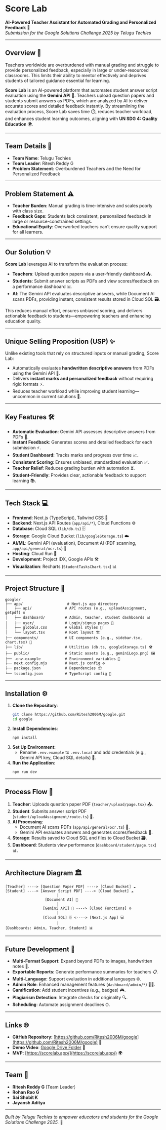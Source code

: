 # Score Lab
**AI-Powered Teacher Assistant for Automated Grading and Personalized Feedback** 🌟  
*Submission for the Google Solutions Challenge 2025 by Telugu Techies*

---

## Overview 📖
Teachers worldwide are overburdened with manual grading and struggle to provide personalized feedback, especially in large or under-resourced classrooms. This limits their ability to mentor effectively and deprives students of tailored guidance essential for learning.

**Score Lab** is an AI-powered platform that automates student answer script evaluation using the **Gemini API** 🤖. Teachers upload question papers and students submit answers as PDFs, which are analyzed by AI to deliver accurate scores and detailed feedback instantly. By streamlining the evaluation process, Score Lab saves time ⏱️, reduces teacher workload, and enhances student learning outcomes, aligning with **UN SDG 4: Quality Education** 🌍.

---

## Team Details 👥
- **Team Name**: Telugu Techies
- **Team Leader**: Ritesh Reddy G
- **Problem Statement**: Overburdened Teachers and the Need for Personalized Feedback

---

## Problem Statement ⚠️
- **Teacher Burden**: Manual grading is time-intensive and scales poorly with class size.
- **Feedback Gaps**: Students lack consistent, personalized feedback in large or resource-constrained settings.
- **Educational Equity**: Overworked teachers can’t ensure quality support for all learners.

---

## Our Solution 💡
**Score Lab** leverages AI to transform the evaluation process:
- **Teachers**: Upload question papers via a user-friendly dashboard 📤.
- **Students**: Submit answer scripts as PDFs and view scores/feedback on a performance dashboard 📊.
- **AI**: The Gemini API evaluates descriptive answers, while Document AI scans PDFs, providing instant, consistent results stored in Cloud SQL 🗃️.

This reduces manual effort, ensures unbiased scoring, and delivers actionable feedback to students—empowering teachers and enhancing education quality.

---

## Unique Selling Proposition (USP) ✨
Unlike existing tools that rely on structured inputs or manual grading, Score Lab:
- Automatically evaluates **handwritten descriptive answers** from PDFs using the Gemini API 📝.
- Delivers **instant marks and personalized feedback** without requiring rigid formats ⚡.
- Reduces teacher workload while improving student learning—uncommon in current solutions 🌟.

---

## Key Features 🛠️
- **Automatic Evaluation**: Gemini API assesses descriptive answers from PDFs 🤖.
- **Instant Feedback**: Generates scores and detailed feedback for each submission ⚡.
- **Student Dashboard**: Tracks marks and progress over time 📈.
- **Consistent Scoring**: Ensures unbiased, standardized evaluation ✅.
- **Teacher Relief**: Reduces grading burden with automation ⏳.
- **Student-Friendly**: Provides clear, actionable feedback to support learning 📚.

---

## Tech Stack 💻
- **Frontend**: Next.js (TypeScript), Tailwind CSS 🎨
- **Backend**: Next.js API Routes (`app/api/*`), Cloud Functions ⚙️
- **Database**: Cloud SQL (`lib/db.ts`) 🗄️
- **Storage**: Google Cloud Bucket (`lib/googleStorage.ts`) ☁️
- **AI/ML**: Gemini API (evaluation), Document AI (PDF scanning, `app/api/general/ocr.ts`) 🧠
- **Hosting**: Cloud Run 🚀
- **Development**: Project IDX, Google APIs 🛠️
- **Visualization**: Recharts (`StudentTasksChart.tsx`) 📊

---

## Project Structure 📂
```
google/
├── app/                    # Next.js app directory
│   ├── api/               # API routes (e.g., uploadAssignment, getpdf) ⚙️
│   ├── dashboard/         # Admin, teacher, student dashboards 📊
│   ├── user/              # Login/signup pages 🔐
│   ├── globals.css        # Global styles 🎨
│   └── layout.tsx         # Root layout 🏗️
├── components/            # UI components (e.g., sidebar.tsx, chart.tsx) 🧩
├── lib/                   # Utilities (db.ts, googleStorage.ts) 🛠️
├── public/                # Static assets (e.g., geminiLogo.png) 🖼️
├── .env.example           # Environment variables 🔑
├── next.config.mjs        # Next.js config ⚙️
├── package.json           # Dependencies 📦
└── tsconfig.json          # TypeScript config 📝
```

---

## Installation ⚙️
1. **Clone the Repository**:
   ```bash
   git clone https://github.com/Ritesh2006M/google.git
   cd google
   ```
2. **Install Dependencies**:
   ```bash
   npm install
   ```
3. **Set Up Environment**:
    - Rename `.env.example` to `.env.local` and add credentials (e.g., Gemini API key, Cloud SQL details) 🔑.
4. **Run the Application**:
   ```bash
   npm run dev
   ```

---

## Process Flow 🔄
1. **Teacher**: Uploads question paper PDF (`teacher/upload/page.tsx`) 📤.
2. **Student**: Submits answer script PDF (`student/uploadAssignment/route.ts`) 📝.
3. **AI Processing**:
    - Document AI scans PDFs (`app/api/general/ocr.ts`) 📑.
    - Gemini API evaluates answers and generates scores/feedback 🤖.
4. **Storage**: Results saved to Cloud SQL and files to Cloud Bucket 🗃️.
5. **Dashboard**: Students view performance (`dashboard/student/page.tsx`) 📊.

---

## Architecture Diagram 🏛️
```
[Teacher] ----> [Question Paper PDF] ----> [Cloud Bucket] ☁️
[Student] ----> [Answer Script PDF] ----> [Cloud Bucket] ☁️
                       |
                  [Document AI] 📑
                       |
                 [Gemini API] 🤖 ----> [Cloud Functions] ⚙️
                       |
                 [Cloud SQL] 🗄️ <----> [Next.js App] 💻
                       |
[Dashboards: Admin, Teacher, Student] 📊
```

---

## Future Development 🚀
- **Multi-Format Support**: Expand beyond PDFs to images, handwritten notes 📸.
- **Exportable Reports**: Generate performance summaries for teachers 📋.
- **Multi-Language**: Support evaluation in additional languages 🌐.
- **Admin Role**: Enhanced management features (`dashboard/admin/*`) 👩‍💼.
- **Gamification**: Add student incentives (e.g., badges) 🎮.
- **Plagiarism Detection**: Integrate checks for originality 🔍.
- **Scheduling**: Automate assignment deadlines ⏰.

---

## Links 🌐
- **GitHub Repository**: [https://github.com/Ritesh2006M/google](https://github.com/Ritesh2006M/google) 📂
- **Demo Video**: [Google Drive Folder](https://drive.google.com/drive/folders/1uspkeuLp69iLn3VBU299GXkU3lx9il?usp=sharing) 🎥
- **MVP**: [https://scorelab.app/](https://scorelab.app/) 🌍

---

## Team 👥
- **Ritesh Reddy G** (Team Leader)
- **Rohan Rao G**
- **Sai Shobit K**
- **Jayansh Aditya**
---

*Built by Telugu Techies to empower educators and students for the Google Solutions Challenge 2025.* 🌟

